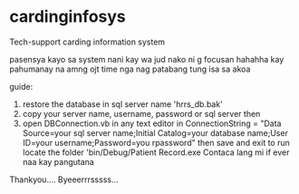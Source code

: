 # cardinginfosys
Tech-support carding information system

pasensya kayo sa system nani kay wa jud nako ni g focusan hahahha kay pahumanay na amng ojt time nga nag patabang tung isa sa akoa

guide:

1. restore the database in sql server name 'hrrs_db.bak'
2. copy your server name, username, password or sql server then
3. open DBConnection.vb in any text editor
in ConnectionString = "Data Source=your sql server name;Initial Catalog=your database name;User ID=your username;Password=you rpassword"
then save and exit
to run locate the folder 'bin/Debug/Patient Record.exe
Contaca lang mi if ever naa kay pangutana

Thankyou.... Byeeerrrsssss...
